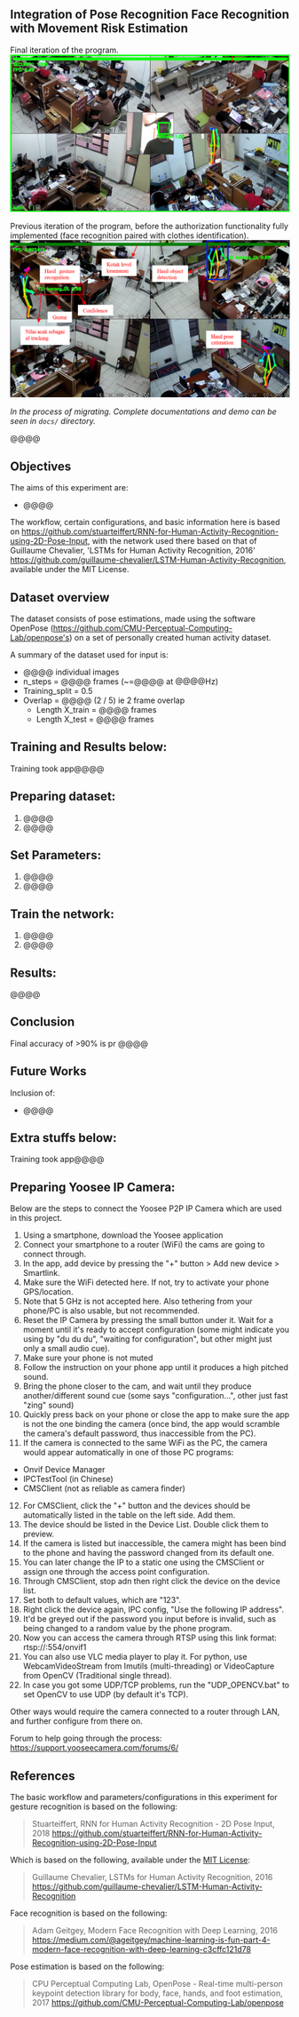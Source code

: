 ﻿
## Integration of Pose Recognition Face Recognition with Movement Risk Estimation

Final iteration of the program.
![Final](docs/img/ss01.png)

Previous iteration of the program, before the authorization functionality fully implemented (face recognition paired with clothes identification).
![Previous](docs/img/ss02.png)

*In the process of migrating. Complete documentations and demo can be seen in `docs/` directory.*

@@@@

## Objectives

The aims of this experiment are:

-  @@@@

The workflow, certain configurations, and basic information here is based on https://github.com/stuarteiffert/RNN-for-Human-Activity-Recognition-using-2D-Pose-Input, with the network used there based on that of Guillaume Chevalier, 'LSTMs for Human Activity Recognition, 2016'  https://github.com/guillaume-chevalier/LSTM-Human-Activity-Recognition, available under the MIT License.

## Dataset overview

The dataset consists of pose estimations, made using the software OpenPose (https://github.com/CMU-Perceptual-Computing-Lab/openpose's) on a set of personally created human activity dataset.

A summary of the dataset used for input is:

 - @@@@ individual images
 - n_steps = @@@@ frames (~=@@@@ at @@@@Hz)
 - Training_split = 0.5
 - Overlap = @@@@ (2 / 5) ie 2 frame overlap
   - Length X_train = @@@@ frames
   - Length X_test = @@@@ frames


## Training and Results below:
Training took app@@@@

## Preparing dataset:

1. @@@@
2. @@@@

## Set Parameters:

1. @@@@
2. @@@@

## Train the network:

1. @@@@
2. @@@@

## Results:

@@@@

## Conclusion

Final accuracy of >90% is pr @@@@

## Future Works

Inclusion of:

 - @@@@

## Extra stuffs below:
Training took app@@@@

## Preparing Yoosee IP Camera:

Below are the steps to connect the Yoosee P2P IP Camera which are used in this project.

1. Using a smartphone, download the Yoosee application
2. Connect your smartphone to a router (WiFi) the cams are going to connect through.
3. In the app, add device by pressing the "+" button > Add new device > Smartlink.
4. Make sure the WiFi detected here. If not, try to activate your phone GPS/location.
5. Note that 5 GHz is not accepted here. Also tethering from your phone/PC is also usable, but not recommended.
6. Reset the IP Camera by pressing the small button under it. Wait for a moment until it's ready to accept configuration (some might indicate you using by "du du du", "waiting for configuration", but other might just only a small audio cue).
7. Make sure your phone is not muted
8. Follow the instruction on your phone app until it produces a high pitched sound.
9. Bring the phone closer to the cam, and wait until they produce another/different sound cue (some says "configuration...", other just fast "zing" sound)
10. Quickly press back on your phone or close the app to make sure the app is not the one binding the camera (once bind, the app would scramble the camera's default password, thus inaccessible from the PC).
11. If the camera is connected to the same WiFi as the PC, the camera would appear automatically in one of those PC programs:
- Onvif Device Manager
- IPCTestTool (in Chinese)
- CMSClient (not as reliable as camera finder)

12. For CMSClient, click the "+" button and the devices should be automatically listed in the table on the left side. Add them.
13. The device should be listed in the Device List. Double click them to preview.
14. If the camera is listed but inaccessible, the camera might has been bind to the phone and having the password changed from its default one.
15. You can later change the IP to a static one using the CMSClient or assign one through the access point configuration.
16. Through CMSClient, stop adn then right click the device on the device list.
17. Set both to default values, which are "123".
18. Right click the device again, IPC config, "Use the following IP address".
19. It'd be greyed out if the password you input before is invalid, such as being changed to a random value by the phone program.
20. Now you can access the camera through RTSP using this link format:
rtsp://<IPADDR>:554/onvif1
21. You can also use VLC media player to play it. For python, use WebcamVideoStream from Imutils (multi-threading) or VideoCapture from OpenCV (Traditional single thread).
22. In case you got some UDP/TCP problems, run the "UDP_OPENCV.bat" to set OpenCV to use UDP (by default it's TCP).


Other ways would require the camera connected to a router through LAN, and further configure from there on.

Forum to help going through the process: https://support.yooseecamera.com/forums/6/

## References

The basic workflow and parameters/configurations in this experiment for gesture recognition is based on the following:
> Stuarteiffert, RNN for Human Activity Recognition - 2D Pose Input, 2018
> https://github.com/stuarteiffert/RNN-for-Human-Activity-Recognition-using-2D-Pose-Input


Which is based on the following, available under the [MIT License](https://github.com/guillaume-chevalier/LSTM-Human-Activity-Recognition/blob/master/LICENSE):
> Guillaume Chevalier, LSTMs for Human Activity Recognition, 2016
> https://github.com/guillaume-chevalier/LSTM-Human-Activity-Recognition

Face recognition is based on the following:
> Adam Geitgey, Modern Face Recognition with Deep Learning, 2016
> https://medium.com/@ageitgey/machine-learning-is-fun-part-4-modern-face-recognition-with-deep-learning-c3cffc121d78

Pose estimation is based on the following:

> CPU Perceptual Computing Lab, OpenPose - Real-time multi-person keypoint detection library for body, face, hands, and foot estimation, 2017
> https://github.com/CMU-Perceptual-Computing-Lab/openpose

```
